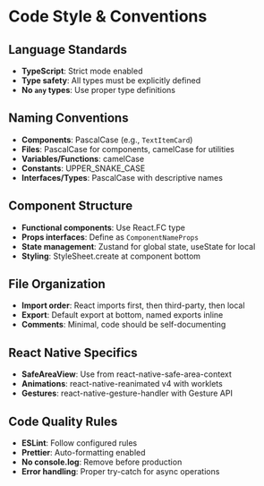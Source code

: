# Code Style & Conventions

## Language Standards
- **TypeScript**: Strict mode enabled
- **Type safety**: All types must be explicitly defined
- **No `any` types**: Use proper type definitions

## Naming Conventions
- **Components**: PascalCase (e.g., `TextItemCard`)
- **Files**: PascalCase for components, camelCase for utilities
- **Variables/Functions**: camelCase
- **Constants**: UPPER_SNAKE_CASE
- **Interfaces/Types**: PascalCase with descriptive names

## Component Structure
- **Functional components**: Use React.FC<Props> type
- **Props interfaces**: Define as `ComponentNameProps`
- **State management**: Zustand for global state, useState for local
- **Styling**: StyleSheet.create at component bottom

## File Organization
- **Import order**: React imports first, then third-party, then local
- **Export**: Default export at bottom, named exports inline
- **Comments**: Minimal, code should be self-documenting

## React Native Specifics
- **SafeAreaView**: Use from react-native-safe-area-context
- **Animations**: react-native-reanimated v4 with worklets
- **Gestures**: react-native-gesture-handler with Gesture API

## Code Quality Rules
- **ESLint**: Follow configured rules
- **Prettier**: Auto-formatting enabled
- **No console.log**: Remove before production
- **Error handling**: Proper try-catch for async operations